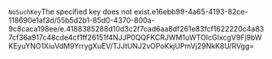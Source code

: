 <?xml version="1.0" encoding="UTF-8"?>
<Error><Code>NoSuchKey</Code><Message>The specified key does not exist.</Message><Key>e16ebb99-4a65-4193-82ce-118690e1af3d/55b5d2b1-85d0-4370-800a-9c8caca198ee/e.4188385288d10d3c2f7cad6aa8df261e83fcf1622220c4a837cf36a917c48cde4cf1ff26151f</Key><RequestId>4NJJP0QQFKCRJWM1</RequestId><HostId>uWTOlcGIxcgV9Fj9bWKEyuYNO1XiuVdM9YrrygXuEV/TJJtUNJ2vOPoKkjUPmVj29NkK8U/RVgg=</HostId></Error>